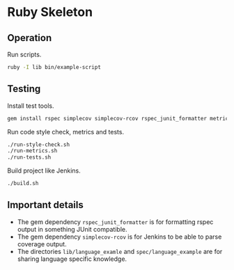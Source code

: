 # Ruby Skeleton


## Operation

Run scripts.

```sh
ruby -I lib bin/example-script
```


## Testing

Install test tools.

```sh
gem install rspec simplecov simplecov-rcov rspec_junit_formatter metric_fu rubocop
```

Run code style check, metrics and tests.

```sh
./run-style-check.sh
./run-metrics.sh
./run-tests.sh
```

Build project like Jenkins.

```sh
./build.sh
```


## Important details

* The gem dependency `rspec_junit_formatter` is for formatting rspec output in something JUnit compatible.
* The gem dependency `simplecov-rcov` is for Jenkins to be able to parse coverage output.
* The directories `lib/language_examle` and `spec/language_example` are for sharing language specific knowledge.
